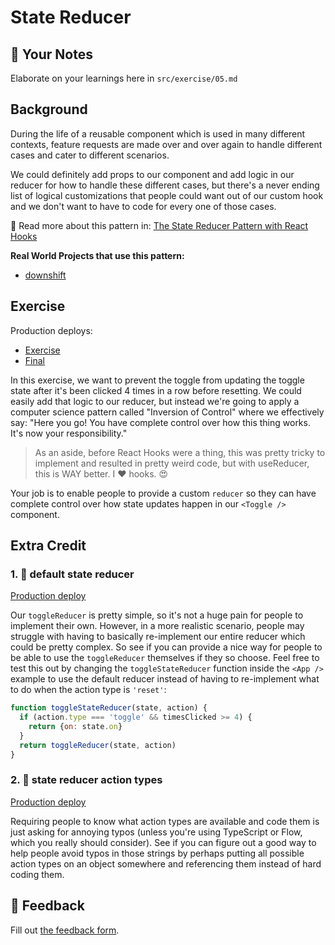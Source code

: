 # State Reducer

## 📝 Your Notes

Elaborate on your learnings here in `src/exercise/05.md`

## Background

During the life of a reusable component which is used in many different
contexts, feature requests are made over and over again to handle different
cases and cater to different scenarios.

We could definitely add props to our component and add logic in our reducer for
how to handle these different cases, but there's a never ending list of logical
customizations that people could want out of our custom hook and we don't want
to have to code for every one of those cases.

📜 Read more about this pattern in:
[The State Reducer Pattern with React Hooks](https://kentcdodds.com/blog/the-state-reducer-pattern-with-react-hooks)

**Real World Projects that use this pattern:**

- [downshift](https://github.com/downshift-js/downshift)

## Exercise

Production deploys:

- [Exercise](http://advanced-react-patterns.netlify.app/isolated/exercise/05.js)
- [Final](http://advanced-react-patterns.netlify.app/isolated/final/05.js)

In this exercise, we want to prevent the toggle from updating the toggle state
after it's been clicked 4 times in a row before resetting. We could easily add
that logic to our reducer, but instead we're going to apply a computer science
pattern called "Inversion of Control" where we effectively say: "Here you go!
You have complete control over how this thing works. It's now your
responsibility."

> As an aside, before React Hooks were a thing, this was pretty tricky to
> implement and resulted in pretty weird code, but with useReducer, this is WAY
> better. I ❤️ hooks. 😍

Your job is to enable people to provide a custom `reducer` so they can have
complete control over how state updates happen in our `<Toggle />` component.

## Extra Credit

### 1. 💯 default state reducer

[Production deploy](http://advanced-react-patterns.netlify.app/isolated/final/05.extra-1.js)

Our `toggleReducer` is pretty simple, so it's not a huge pain for people to
implement their own. However, in a more realistic scenario, people may struggle
with having to basically re-implement our entire reducer which could be pretty
complex. So see if you can provide a nice way for people to be able to use the
`toggleReducer` themselves if they so choose. Feel free to test this out by
changing the `toggleStateReducer` function inside the `<App />` example to use
the default reducer instead of having to re-implement what to do when the action
type is `'reset'`:

```javascript
function toggleStateReducer(state, action) {
  if (action.type === 'toggle' && timesClicked >= 4) {
    return {on: state.on}
  }
  return toggleReducer(state, action)
}
```

### 2. 💯 state reducer action types

[Production deploy](http://advanced-react-patterns.netlify.app/isolated/final/05.extra-2.js)

Requiring people to know what action types are available and code them is just
asking for annoying typos (unless you're using TypeScript or Flow, which you
really should consider). See if you can figure out a good way to help people
avoid typos in those strings by perhaps putting all possible action types on an
object somewhere and referencing them instead of hard coding them.

## 🦉 Feedback

Fill out
[the feedback form](https://ws.kcd.im/?ws=Advanced%20React%20Patterns%20%F0%9F%A4%AF&e=05%3A%20State%20Reducer&em=fsouzadi1995%40gmail.com).
